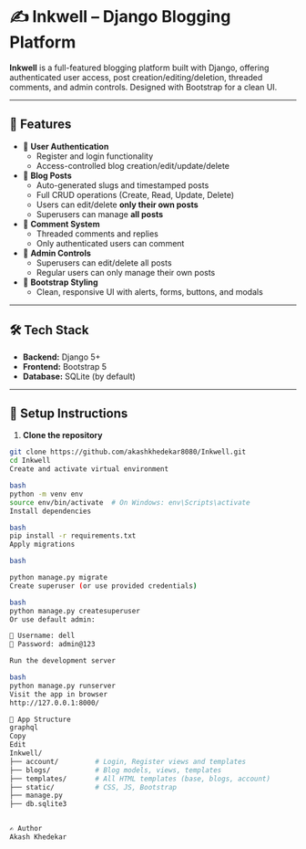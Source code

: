 # ✍️ Inkwell – Django Blogging Platform

**Inkwell** is a full-featured blogging platform built with Django, offering authenticated user access, post creation/editing/deletion, threaded comments, and admin controls. Designed with Bootstrap for a clean UI.

---

## 🚀 Features

- 🔐 **User Authentication**
  - Register and login functionality
  - Access-controlled blog creation/edit/update/delete
- 📝 **Blog Posts**
  - Auto-generated slugs and timestamped posts
  - Full CRUD operations (Create, Read, Update, Delete)
  - Users can edit/delete **only their own posts**
  - Superusers can manage **all posts**
- 💬 **Comment System**
  - Threaded comments and replies
  - Only authenticated users can comment
- 👑 **Admin Controls**
  - Superusers can edit/delete all posts
  - Regular users can only manage their own posts
- 🎨 **Bootstrap Styling**
  - Clean, responsive UI with alerts, forms, buttons, and modals

---

## 🛠️ Tech Stack

- **Backend:** Django 5+
- **Frontend:** Bootstrap 5
- **Database:** SQLite (by default)

---

## 🔧 Setup Instructions

1. **Clone the repository**

```bash
git clone https://github.com/akashkhedekar8080/Inkwell.git
cd Inkwell
Create and activate virtual environment

bash
python -m venv env
source env/bin/activate  # On Windows: env\Scripts\activate
Install dependencies

bash
pip install -r requirements.txt
Apply migrations

bash

python manage.py migrate
Create superuser (or use provided credentials)

bash
python manage.py createsuperuser
Or use default admin:

👤 Username: dell
🔑 Password: admin@123

Run the development server

bash
python manage.py runserver
Visit the app in browser
http://127.0.0.1:8000/

📁 App Structure
graphql
Copy
Edit
Inkwell/
├── account/         # Login, Register views and templates
├── blogs/           # Blog models, views, templates
├── templates/       # All HTML templates (base, blogs, account)
├── static/          # CSS, JS, Bootstrap
├── manage.py
├── db.sqlite3


✍️ Author
Akash Khedekar
```

